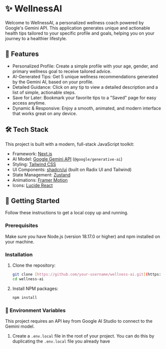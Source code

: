 # ✨ WellnessAI

Welcome to WellnessAI, a personalized wellness coach powered by Google's Gemini API. This application generates unique and actionable health tips tailored to your specific profile and goals, helping you on your journey to a healthier lifestyle.

## 🚀 Features

* Personalized Profile: Create a simple profile with your age, gender, and primary wellness goal to receive tailored advice.
* AI-Generated Tips: Get 5 unique wellness recommendations generated by the Gemini AI, based on your profile.
* Detailed Guidance: Click on any tip to view a detailed description and a list of simple, actionable steps.
* Save for Later: Bookmark your favorite tips to a "Saved" page for easy access anytime.
* Dynamic & Responsive: Enjoy a smooth, animated, and modern interface that works great on any device.

## 🛠️ Tech Stack

This project is built with a modern, full-stack JavaScript toolkit:

* Framework: [Next.js](https://nextjs.org/)
* AI Model: [Google Gemini API](https://ai.google.dev/) (`@google/generative-ai`)
* Styling: [Tailwind CSS](https://tailwindcss.com/)
* UI Components: [shadcn/ui](https://ui.shadcn.com/) (built on Radix UI and Tailwind)
* State Management: [Zustand](https://zustand-demo.pmnd.rs/)
* Animations: [Framer Motion](https://www.framer.com/motion/)
* Icons: [Lucide React](https://lucide.dev/)

## 🚀 Getting Started

Follow these instructions to get a local copy up and running.

### Prerequisites

Make sure you have Node.js (version 18.17.0 or higher) and npm installed on your machine.

### Installation

1.  Clone the repository:
    ```bash
    git clone [https://github.com/your-username/wellness-ai.git](https://github.com/your-username/wellness-ai.git)
    cd wellness-ai
    ```

2.  Install NPM packages:
    ```bash
    npm install
    ```

### 🔑 Environment Variables

This project requires an API key from Google AI Studio to connect to the Gemini model.

1.  Create a `.env.local` file in the root of your project. You can do this by duplicating the `.env.local` file you already have
